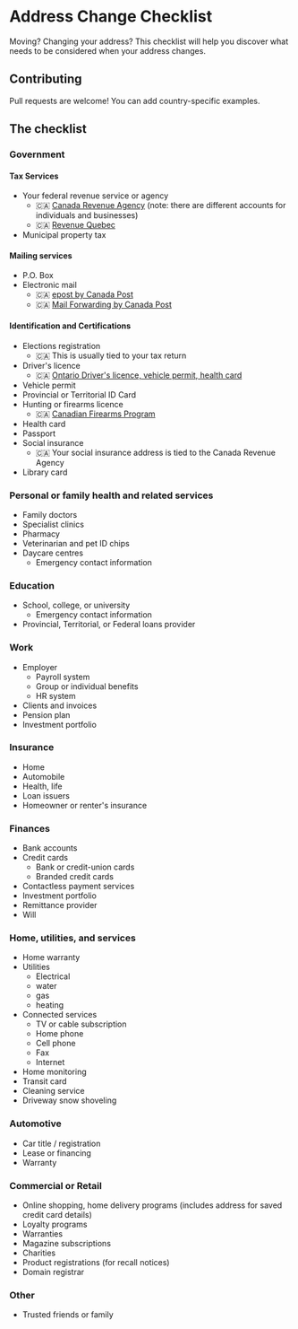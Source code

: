 # Address Change Checklist

Moving? Changing your address? This checklist will help you discover what needs to be considered when your address changes.

## Contributing

Pull requests are welcome! You can add country-specific examples.

## The checklist

### Government

#### Tax Services

- Your federal revenue service or agency
  - 🇨🇦 [Canada Revenue Agency](https://www.canada.ca/en/revenue-agency/) (note: there are different accounts for individuals and businesses)
  - 🇨🇦 [Revenue Quebec](https://www.revenuquebec.ca/)
- Municipal property tax

#### Mailing services

- P.O. Box
- Electronic mail
  - 🇨🇦 [epost by Canada Post](https://www.canadapost.ca/cpc/en/personal/receiving/manage-mail/epost.page)
  - 🇨🇦 [Mail Forwarding by Canada Post](https://www.canadapost.ca/cpc/en/personal/receiving/manage-mail/mail-forwarding.page)

#### Identification and Certifications

- Elections registration
  - 🇨🇦 This is usually tied to your tax return
- Driver's licence
  - 🇨🇦 [Ontario Driver's licence, vehicle permit, health card](https://www.ontario.ca/page/change-address-drivers-licence-vehicle-permit-and-health-card)
- Vehicle permit
- Provincial or Territorial ID Card
- Hunting or firearms licence
  - 🇨🇦 [Canadian Firearms Program](https://www.rcmp-grc.gc.ca/en/firearms/contact-the-canadian-firearms-program)
- Health card
- Passport
- Social insurance
  - 🇨🇦 Your social insurance address is tied to the Canada Revenue Agency
- Library card

### Personal or family health and related services

- Family doctors
- Specialist clinics
- Pharmacy
- Veterinarian and pet ID chips
- Daycare centres
  - Emergency contact information

### Education

- School, college, or university
  - Emergency contact information
- Provincial, Territorial, or Federal loans provider

### Work

- Employer
  - Payroll system
  - Group or individual benefits
  - HR system
- Clients and invoices
- Pension plan
- Investment portfolio

### Insurance

- Home
- Automobile
- Health, life
- Loan issuers
- Homeowner or renter's insurance

### Finances

- Bank accounts
- Credit cards
  - Bank or credit-union cards
  - Branded credit cards
- Contactless payment services
- Investment portfolio
- Remittance provider
- Will

### Home, utilities, and services

- Home warranty
- Utilities
  - Electrical
  - water
  - gas
  - heating
- Connected services
  - TV or cable subscription
  - Home phone
  - Cell phone
  - Fax
  - Internet
- Home monitoring
- Transit card
- Cleaning service
- Driveway snow shoveling

### Automotive

- Car title / registration
- Lease or financing
- Warranty

### Commercial or Retail

- Online shopping, home delivery programs (includes address for saved credit card details)
- Loyalty programs
- Warranties
- Magazine subscriptions
- Charities
- Product registrations (for recall notices)
- Domain registrar

### Other

- Trusted friends or family
